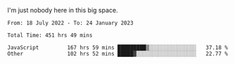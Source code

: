 I'm just nobody here in this big space.


<!--START_SECTION:waka-->

```text
From: 18 July 2022 - To: 24 January 2023

Total Time: 451 hrs 49 mins

JavaScript         167 hrs 59 mins █████████▒░░░░░░░░░░░░░░░   37.18 %
Other              102 hrs 52 mins █████▓░░░░░░░░░░░░░░░░░░░   22.77 %
```

<!--END_SECTION:waka-->
